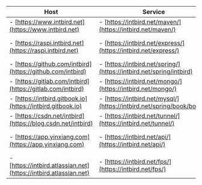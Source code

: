 | Host                                                                  | Service                                                              | Panel  |
| -------                                                               | -------                                                              | -------                                                            |
|- [https://www.intbird.net](https://www.intbird.net)                   |- [https://intbird.net/maven/](https://intbird.net/maven/)            |- [https://intbird.net/webmin/](https://intbird.net/webmin/)        |
|- [https://raspi.intbird.net](https://raspi.intbird.net)               |- [https://intbird.net/express/](https://intbird.net/express/)        |- [https://intbird.net/portainer/](https://intbird.net/portainer/)  |
|- [https://github.com/intbird](https://github.com/intbird)             |- [https://intbird.net/spring/](https://intbird.net/spring/intbird)   |- [https://intbird.net/registry/](https://intbird.net/registry/)    |
|- [https://gitlab.com/intbird](https://gitlab.com/intbird)             |- [https://intbird.net/mongo/](https://intbird.net/mongo/)            |- [https://intbird.net/nexus/](https://intbird.net/nexus/)          |
|- [https://intbird.gitbook.io](https://intbird.gitbook.io)             |- [https://intbird.net/mysql/](https://intbird.net/spring/book/books) |- [https://intbird.net/jenkins/](https://intbird.net/jenkins/)      |
|- [https://csdn.net/intbird](https://blog.csdn.net/intbird)            |- [https://intbird.net/tunnel/](https://intbird.net/tunnel/)          |- [https://intbird.net/local/](https://intbird.net/local/)  |
|- [https://app.yinxiang.com](https://app.yinxiang.com)                 |- [https://intbird.net/api/](https://intbird.net/api/)                |- [https://intbird.net/nextcloud/](https://intbird.net/nextcloud/|
|- [https://intbird.atlassian.net](https://intbird.atlassian.net)       |- [https://intbird.net/fps/](https://intbird.net/fps/)                |- email: [intbird@intbird.net](mailto:intbird@intbird.net?subject=[hello]) |

